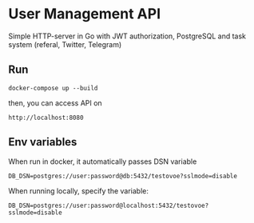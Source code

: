 # User Management API

Simple HTTP-server in Go with JWT authorization, PostgreSQL and task system (referal, Twitter, Telegram)

## Run

```
docker-compose up --build
```

then, you can access API on

```
http://localhost:8080
```

## Env variables
When run in docker, it automatically passes DSN variable
```
DB_DSN=postgres://user:password@db:5432/testovoe?sslmode=disable
```
When running locally, specify the variable:
```
DB_DSN=postgres://user:password@localhost:5432/testovoe?sslmode=disable
```
